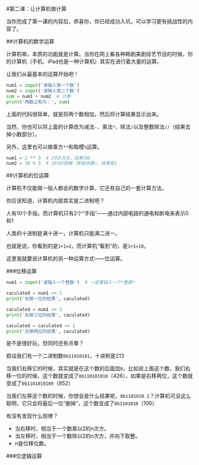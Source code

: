 #第二课：让计算机做计算

当你完成了第一课的内容后，恭喜你，你已经成功入坑，可以学习更有挑战性的内容了。

##计算机的数学运算

计算机嘛，本质的功能就是计算。当你在网上看各种韩剧美剧综艺节目的时候，你的计算机（手机、iPad也是一种计算机）其实在进行着大量的运算。

让我们从最基本的运算开始吧！

```python
num1 = input('请输入第一个数')
num2 = input('请输入第二个数')
sum = num1 + num2  # 计算
print('两数之和为：', sum)
```

上面的代码很简单，就是将两个数相加，然后将计算结果显示出来。

当然，你也可以将上面的计算改为减法`-`、乘法`*`、除法`/`以及整数除法`//`（结果去掉小数部分）。

另外，这里也可以做乘方`**`和取模`%`运算。

```python
num1 = 2 ** 3  # 2的3次方，结果为8
num2 = 10 % 3  # 10对3取模（即取余数），结果是1
```

##计算机的位运算

计算机不仅能做一般人都会的数学计算，它还有自己的一套计算方法。

你应该知道，计算机内部其实是二进制吧？

人有10个手指，而计算机只有2个“手指”——通过内部电路的通电和断电来表示0和1

人类的十进制是满十进一，计算机只能满二进一。

也就是说，你看到的是`1+1=2`，而计算机“看到”的，是`1+1=10`。

这里我就要说计算机的另一种运算方式——位运算。

###位移运算

```python
num1 = input('请输入一个整数')  # 一定要输入一个*整数*

caculated = num1 << 1
print('右移一位的结果', caculated)

caculated = num1 << 3
print('右移三位的结果', caculated)

caculated = caculated >> 2
print('左移两位的结果', caculated)
```

是不是很好玩，但同时还有点晕？

假设我们有一个二进制数`0b11010101`，十进制是213

当我们右移它的时候，其实就是在这个数的后面加`0`，比如说上面这个数，我们右移一位的时候，这个数就变成了`0b110101010`（426），如果是右移两位，这个数就变成了`0b1101010100`（852）

当我们左移这个数的时候，你想会是什么结果呢，`0b1101010.1`？计算机可没这么聪明，它只会将最后一位“删掉”，这个数变成了`0b1101010`（106）

有没有发现什么规律？

* 当右移时，相当于一个数乘以2的n次方。
* 当左移时，相当于一个数除以2的n次方，并向下取整。
* n是位移位数。

###位逻辑运算



